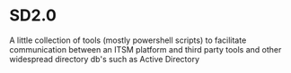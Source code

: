 # SD2.0
A little collection of tools (mostly powershell scripts) to facilitate communication between an ITSM platform and third party tools and other widespread directory db's such as Active Directory
